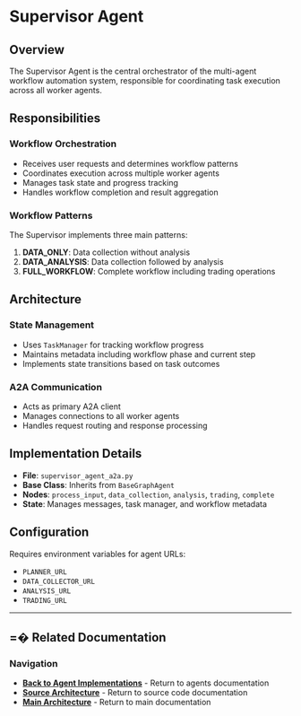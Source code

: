 # Supervisor Agent

## Overview

The Supervisor Agent is the central orchestrator of the multi-agent workflow automation system, responsible for coordinating task execution across all worker agents.

## Responsibilities

### Workflow Orchestration

- Receives user requests and determines workflow patterns
- Coordinates execution across multiple worker agents
- Manages task state and progress tracking
- Handles workflow completion and result aggregation

### Workflow Patterns

The Supervisor implements three main patterns:

1. **DATA_ONLY**: Data collection without analysis
2. **DATA_ANALYSIS**: Data collection followed by analysis
3. **FULL_WORKFLOW**: Complete workflow including trading operations

## Architecture

### State Management

- Uses `TaskManager` for tracking workflow progress
- Maintains metadata including workflow phase and current step
- Implements state transitions based on task outcomes

### A2A Communication

- Acts as primary A2A client
- Manages connections to all worker agents
- Handles request routing and response processing

## Implementation Details

- **File**: `supervisor_agent_a2a.py`
- **Base Class**: Inherits from `BaseGraphAgent`
- **Nodes**: `process_input`, `data_collection`, `analysis`, `trading`, `complete`
- **State**: Manages messages, task manager, and workflow metadata

## Configuration

Requires environment variables for agent URLs:

- `PLANNER_URL`
- `DATA_COLLECTOR_URL`
- `ANALYSIS_URL`
- `TRADING_URL`

-----

## =� Related Documentation

### Navigation

- [**Back to Agent Implementations**](../Agents.md) - Return to agents documentation
- [**Source Architecture**](../../Agents.md) - Return to source code documentation
- [**Main Architecture**](../../../Agents.md) - Return to main documentation
